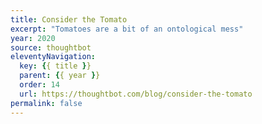 ```yaml
---
title: Consider the Tomato
excerpt: "Tomatoes are a bit of an ontological mess"
year: 2020
source: thoughtbot
eleventyNavigation:
  key: {{ title }}
  parent: {{ year }}
  order: 14
  url: https://thoughtbot.com/blog/consider-the-tomato
permalink: false
---
```

